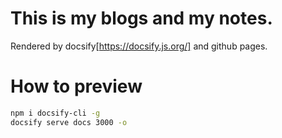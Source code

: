 # This is my blogs and my notes.

Rendered by docsify[https://docsify.js.org/] and github pages.

# How to preview

```bash
npm i docsify-cli -g
docsify serve docs 3000 -o

```

#

